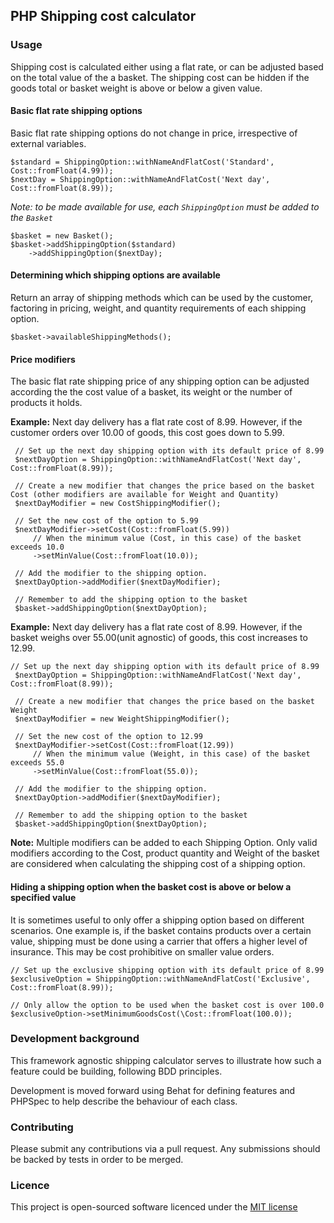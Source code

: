 ## PHP Shipping cost calculator


### Usage

Shipping cost is calculated either using a flat rate, or can be adjusted based on the total value of the a basket.
The shipping cost can be hidden if the goods total or basket weight is above or below a given value.

#### Basic flat rate shipping options

Basic flat rate shipping options do not change in price, irrespective of external variables.

    $standard = ShippingOption::withNameAndFlatCost('Standard', Cost::fromFloat(4.99));
    $nextDay = ShippingOption::withNameAndFlatCost('Next day', Cost::fromFloat(8.99));

*Note: to be made available for use, each ```ShippingOption``` must be added to the ```Basket```*

    $basket = new Basket();
    $basket->addShippingOption($standard)
        ->addShippingOption($nextDay);
    
    
#### Determining which shipping options are available

Return an array of shipping methods which can be used by the customer, factoring in pricing, weight, and quantity 
requirements of each shipping option.

    $basket->availableShippingMethods();
        
#### Price modifiers

The basic flat rate shipping price of any shipping option can be adjusted according the the cost value of a basket, 
its weight or the number of products it holds.

**Example:** Next day delivery has a flat rate cost of 8.99. However, if the customer orders over 10.00 of goods, this cost goes down to 5.99.
     
     // Set up the next day shipping option with its default price of 8.99
     $nextDayOption = ShippingOption::withNameAndFlatCost('Next day', Cost::fromFloat(8.99));
     
     // Create a new modifier that changes the price based on the basket Cost (other modifiers are available for Weight and Quantity)
     $nextDayModifier = new CostShippingModifier();
    
     // Set the new cost of the option to 5.99
     $nextDayModifier->setCost(Cost::fromFloat(5.99))
         // When the minimum value (Cost, in this case) of the basket exceeds 10.0 
         ->setMinValue(Cost::fromFloat(10.0));
     
     // Add the modifier to the shipping option.
     $nextDayOption->addModifier($nextDayModifier);
     
     // Remember to add the shipping option to the basket
     $basket->addShippingOption($nextDayOption);

**Example:** Next day delivery has a flat rate cost of 8.99. However, if the basket weighs over 55.00(unit agnostic) of goods, this cost increases to 12.99.

    // Set up the next day shipping option with its default price of 8.99
     $nextDayOption = ShippingOption::withNameAndFlatCost('Next day', Cost::fromFloat(8.99));
     
     // Create a new modifier that changes the price based on the basket Weight
     $nextDayModifier = new WeightShippingModifier();
    
     // Set the new cost of the option to 12.99
     $nextDayModifier->setCost(Cost::fromFloat(12.99))
         // When the minimum value (Weight, in this case) of the basket exceeds 55.0 
         ->setMinValue(Cost::fromFloat(55.0));
     
     // Add the modifier to the shipping option.
     $nextDayOption->addModifier($nextDayModifier);
     
     // Remember to add the shipping option to the basket
     $basket->addShippingOption($nextDayOption);

**Note:** Multiple modifiers can be added to each Shipping Option. Only valid modifiers according to the Cost, 
product quantity and Weight of the basket are considered when calculating the shipping cost of a shipping option.

#### Hiding a shipping option when the basket cost is above or below a specified value 

It is sometimes useful to only offer a shipping option based on different scenarios. One example is, if the basket contains 
products over a certain value, shipping must be done using a carrier that offers a higher level of insurance. This may be cost prohibitive on smaller value orders.

    // Set up the exclusive shipping option with its default price of 8.99
    $exclusiveOption = ShippingOption::withNameAndFlatCost('Exclusive', Cost::fromFloat(8.99));
    
    // Only allow the option to be used when the basket cost is over 100.0
    $exclusiveOption->setMinimumGoodsCost(\Cost::fromFloat(100.0));


### Development background

This framework agnostic shipping calculator serves to illustrate how such a feature could be building, following 
BDD principles.

Development is moved forward using Behat for defining features and PHPSpec to help describe the behaviour of each class.

### Contributing

Please submit any contributions via a pull request. Any submissions should be backed by tests in order to be merged.

### Licence

This project is open-sourced software licenced under the [MIT license](http://opensource.org/licenses/MIT)